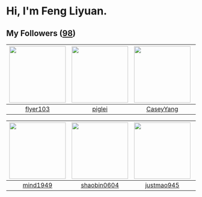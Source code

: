 # Hi, I'm Feng Liyuan.

## My Followers ([98](https://github.com/SunRunAway?tab=followers))

| <img src="https://avatars.githubusercontent.com/u/829039?v=4" width="150" height="150" /> | <img src="https://avatars.githubusercontent.com/u/731266?v=4" width="150" height="150" /> | <img src="https://avatars.githubusercontent.com/u/2445114?v=4" width="150" height="150" /> | <img src="https://avatars.githubusercontent.com/u/14808551?v=4" width="150" height="150" /> |
| :---------------------------------------------------------------------------------------: | :---------------------------------------------------------------------------------------: | :----------------------------------------------------------------------------------------: | :-----------------------------------------------------------------------------------------: |
|                          [flyer103](https://github.com/flyer103)                          |                            [piglei](https://github.com/piglei)                            |                          [CaseyYang](https://github.com/CaseyYang)                         |                            [Lisprez](https://github.com/Lisprez)                            |

| <img src="https://avatars.githubusercontent.com/u/19871320?v=4" width="150" height="150" /> | <img src="https://avatars.githubusercontent.com/u/10383?v=4" width="150" height="150" /> | <img src="https://avatars.githubusercontent.com/u/619331?v=4" width="150" height="150" /> | <img src="https://avatars.githubusercontent.com/u/3381789?v=4" width="150" height="150" /> |
| :-----------------------------------------------------------------------------------------: | :--------------------------------------------------------------------------------------: | :---------------------------------------------------------------------------------------: | :----------------------------------------------------------------------------------------: |
|                           [mind1949](https://github.com/mind1949)                           |                       [shaobin0604](https://github.com/shaobin0604)                      |                        [justmao945](https://github.com/justmao945)                        |                             [Renkai](https://github.com/Renkai)                            |